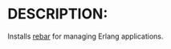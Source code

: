 # DESCRIPTION:

Installs [rebar](https://github.com/basho/rebar.git) for managing Erlang applications.
